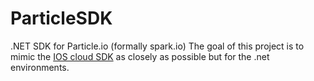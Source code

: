 # ParticleSDK
.NET SDK for Particle.io (formally spark.io) 
The goal of this project is to mimic the [IOS cloud SDK](http://docs.particle.io/photon/ios/) as closely as possible but for the .net environments.
